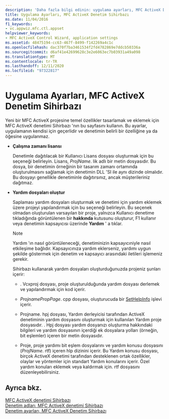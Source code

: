 ```yaml
---
description: 'Daha fazla bilgi edinin: uygulama ayarları, MFC ActiveX Denetim Sihirbazı'
title: Uygulama Ayarları, MFC ActiveX Denetim Sihirbazı
ms.date: 11/04/2016
f1_keywords:
- vc.appwiz.mfc.ctl.appset
helpviewer_keywords:
- MFC ActiveX Control Wizard, application settings
ms.assetid: 48475194-cc63-467f-8499-f142269a4c1c
ms.openlocfilehash: dac370f7ba3461534f2fd4782869e7ddcb50336a
ms.sourcegitcommit: d6af41e42699628c3e2e6063ec7b03931a49a098
ms.translationtype: MT
ms.contentlocale: tr-TR
ms.lasthandoff: 12/11/2020
ms.locfileid: "97322817"
---
```

# <a name="application-settings-mfc-activex-control-wizard"></a>Uygulama Ayarları, MFC ActiveX Denetim Sihirbazı

Yeni bir MFC ActiveX projesine temel özellikler tasarlamak ve eklemek için MFC ActiveX denetimi Sihirbazı 'nın bu sayfasını kullanın. Bu ayarlar, uygulamanın kendisi için geçerlidir ve denetimin belirli bir özelliğine ya da öğesine uygulanmaz.

- **Çalışma zamanı lisansı**

   Denetimle dağıtılacak bir Kullanıcı Lisans dosyası oluşturmak için bu seçeneği belirleyin. Lisans, *ProjName*. lik adlı bir metin dosyasıdır. Bu dosya, bir denetimin örneğinin bir tasarım zamanı ortamında oluşturulmasını sağlamak için denetimin DLL 'SI ile aynı dizinde olmalıdır. Bu dosyayı genellikle denetiminle dağıtırsınız, ancak müşterileriniz dağıtmaz.

- **Yardım dosyaları oluştur**

   Saplaması yardım dosyaları oluşturmak ve denetimi için yardım eklemek üzere projeyi yapılandırmak için bu seçeneği belirleyin. Bu seçenek olmadan oluşturulan varsayılan bir proje, yalnızca Kullanıcı denetime tıkladığında görüntülenen bir **hakkında** kutusunu oluşturur, F1 kullanır veya denetimin kapsayıcısı üzerinde **Yardım** ' a tıklar.

   > [!NOTE]
   > Yardım 'ın nasıl görüntüleneceği, denetiminizin kapsayıcıniyle nasıl etkileşime bağlıdır. Kapsayıcınıza yardım eklerseniz, yardımı uygun şekilde göstermek için denetim ve kapsayıcı arasındaki iletileri işlemeniz gerekir.

   Sihirbazı kullanarak yardım dosyaları oluşturduğunuzda projeniz şunları içerir:

  - . Vcxproj dosyası, proje oluşturulduğunda yardım dosyası derlemek ve yapılandırmak için kod içerir.

  - *ProjnamePropPage*. cpp dosyası, oluşturucuda bir [SetHelpInfo](../../mfc/reference/colepropertypage-class.md#sethelpinfo) işlevi içerir.

  - Projname. hpj dosyası, Yardım derleyicisi tarafından ActiveX denetiminin yardım dosyasını oluşturmak için kullanılan Yardım proje dosyasıdır. . Hpj dosyası yardım dosyanızı oluşturma hakkındaki bilgileri ve yardım dosyasının içerdiği ek dosyalara yolları (örneğin, bit eşlemler) içeren bir metin dosyasıdır.

  - Proje, proje yardımı bit eşlem dosyalarını ve yardım konusu dosyasını (*ProjName*. rtf) içeren hlp dizinini içerir. Bu Yardım konusu dosyası, birçok ActiveX denetimi tarafından desteklenen ortak özellikler, olaylar ve yöntemler için standart Yardım konularını içerir. Özel yardım konuları eklemek veya kaldırmak için. rtf dosyasını düzenleyebilirsiniz.

## <a name="see-also"></a>Ayrıca bkz.

[MFC ActiveX denetimi Sihirbazı](../../mfc/reference/mfc-activex-control-wizard.md)<br/>
[Denetim adları, MFC ActiveX denetimi Sihirbazı](../../mfc/reference/control-names-mfc-activex-control-wizard.md)<br/>
[Denetim ayarları, MFC ActiveX Denetim Sihirbazı](../../mfc/reference/control-settings-mfc-activex-control-wizard.md)
